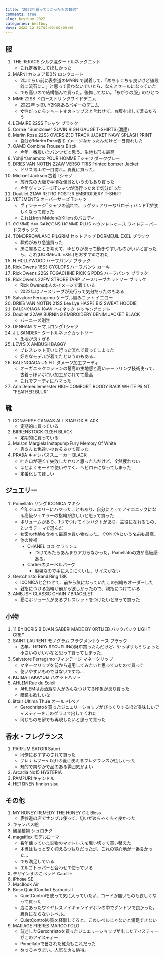 ```yaml
---
title: "2022年買ってよかったもの10選"
comments: true
slug: bestbuy-2022
categories: bestbuy
date: 2022-12-31T00:00:00+09:00
---
```


## 服

1. THE RERACS シルク混タートルネックニット
    - これ定番化してほしかった
1. MARNI カシミア100% ロングコート
    - 2年ぐらい前に表参道のMARNIで試着して、「めちゃくちゃ良いけど値段的に流石に...」と思って買わないでいたら、なんとセールになっていた
    - でも高いので結構悩んで買った。後悔してない。「あがりの服」のひとつ
1. MM6 22SS ドローストリングワイドデニム
    - 2022年っぽいY2K感あるバギーのデニム
    - 女性だったらショート丈のトップスと合わせて、お腹を出して着るだろう
1. LEMAIRE 22SS Tシャツ ブラック
1. Cornie "Sumizome" SUVIN HIGH GAUGE T-SHIRTS (濃墨)
1. Maritn Rose 22SS OVERSIZED TRACK JACKET NAVY SPLASH PRINT
    - 自分がMaritn Rose着るイメージなかったんだけど一目惚れした
1. OAMC Combine Trousers Black
    - 今年一番履いたパンツだと思う。生地も形も最高
1. Yohji Yamamoto POUR HOMME Tシャツ ダークグレー
1. DRIES VAN NOTEN 22AW VERSO TRIS Printed bomber Jacket
    - ドリス青山で一目惚れ。真夏に買った。
1. Michael Jackson 古着Tシャツ
    - 旅行先の大阪で手頃な値段というのもあり買った
    - 今年ヴィンテージTシャツが流行ったので気分だった
1. Doublet 21AW RETRO POSTER EMBROIDERY T-SHIRT
1. VETEMENTS オーバーサーズ Tシャツ
    - ヴィンテージTシャツの流れで、ラグジュアリーなパロディバンドTが欲しくなって買った
    - これはIron MaidenのKillersのパロディ
1. COMME des GARÇONS HOMME PLUS ハウンドトゥース ワイドテーパードスラックス
1. TOMORROWLAND PILGRIM セットアップ DORMEUIL EXEL ブラック
    - 葬式があり急遽買った
    - 床に座ることを考えて、ゆとりがあって動きやすいものがいいと言ったら、これ(DORMEUIL EXEL)をおすすめされた
1. N.HOLLYWOOD ハーフパンツ ブラック
1. Rick Owens 16SS CYCLOPS ハーフパンツ カーキ
1. Rick Owens 22SS FOGACHINE RICK S PODS ハーフパンツ ブラック
1. Rick Owens 22FW STROBE TARP ノースリーブカットソー ブラック
    - Rick Owens本人のイメージで着ている
    - 2022年はノースリーブが流行って気分だったのもある
1. Salvatore Ferragamo ケーブル編みニット イエロー
1. DRIES VAN NOTEN 21SS Len Lye HASPE BIS SWEAT HOODIE
1. BALENCIAGA 18AW ハイネック ドッキングニット
1. Doublet 22AW BURNING EMBROIDERY DENIM JACKET BLACK
    - バーニーズ別注
1. DENHAM サーマルロングTシャツ
1. JIL SANDER+ タートルネックカットソー
    - 生地が良すぎる
1. LEVI’S X AMBUSH BAGGY
    - ブレスレット買いに行った流れで買ってしまった
    - 好きなモデルが着てたというのもある...
1. BALENCIAGA UNIFIT ダメージ加工フーディ
    - オーガニックコットンの最高の生地感と高いテーラリング技術使って、古着っぽいボロい加工がされてて最高
    - これでフーディにハマった
1. Ann Demeulemeester HIGH COMFORT HOODY BACK WHITE PRINT "FEATHER BLUR"

## 靴

1. CONVERSE CANVAS ALL STAR OX BLACK
    - 定期的に買っている
1. BIRKENSTOCK GIZEH BLACK
    - 定期的に買っている
1. Maison Margiela Instapump Fury Memory Of  White
    - 奥さんと色違いのおそろいで買った
1. PRADA キャンバススニーカー BLACK
    - 吐き口が硬くて失敗したかなと思ったんだけど、全然疲れない
    - ほどよくモードで使いやすく、ヘビロテになってしまった
    - 定番化してほしい

## ジュエリー

1. Pomellato リング ICONICA マキシ
    - 今年ジュエリーにハマったこともあり、自分にとってアイコニックになる高級ジュエラーの指輪が欲しいと思って買った
    - ボリュームがあり、1つでつけてインパクトがあり、主役になれるもの、というテーマで選んだ
    - 接客の体験を含めて最高の買い物だった。ICONICAという名前も最高。
    - 他の候補
        - CHANEL ココ クラッシュ
            - つけてみたらあんまりアガらなかった。Pomellatoの方が高級感ある。
        - Cartierのヌーベルバーグ
          - 廃盤なので手に入りにくいし、サイズがない
1. Gerochristo Band Ring 18K
    - ICONICAと合わせて、前から気になっていたこの指輪もオーダーした
    - 親指につける指輪が前から欲しかったので、親指につけている
1. AMBUSH CLASSIC CHAIN 7 BRACELET
    - 夏にボリュームがあるブレスレットをつけたいと思って買った

## 小物

1. 11 BY BORIS BIDJAN SABERI MADE BY ORTLIEB バックパック LIGHT GREY
1. SAINT LAURENT モノグラム フラグメントケース ブラック
    - 去年、HENRY BEGUELINの財布買ったんだけど、やっぱりもうちょっと小さいのがいいなと思って買ってしまった...
1. Salvatore Ferragamo ヴィンテージ マネークリップ
    - マネークリップを前から運用してみたいと思っていたので買った
    - 使いやすいものではないですね...
1. KIJIMA TAKAYUKI バケットハット
1. AHLEM Rue du Soleil
    - AHLEMはお洒落な人がみんなつけてる印象があり買った
    - 眼鏡も欲しいな
1. iittala Ultima Thule オールドLペア
    - Gerochristoを買ったジュエリーショップがびっくりするほど美味しいアイスティーをこのグラスで出してくれた
    - 同じものを家でも再現したいと思って買った

## 香水・フレグランス

1. PARFUM SATORI Satori
    - 同僚におすすめされて買った
    - ブレナムブーケ以外の夏に使えるフレグランスが欲しかった
    - 知的で爽やかで品のある雰囲気がよい
1. Arcadia No15 HYSTERIA
1. PAMPURI キャンドル
1. HETKINEN finnish sisu

## その他

1. MY HONEY REMEDY THE HONEY OiL Bless
    - 表参道の店でサンプル使って、匂いがめちゃくちゃ良かった
1. キャンバス絵
1. 観葉植物 シュロチク
1. magniflex モデルローマ
    - 長年使っていた安物のマットレスを思い切って買い替えた
    - 本当はもっと安く抑えるつもりだったが、これの寝心地が一番良かった...
    - でも満足している
    - エルゴトッパーと合わせて使っている
1. デザインすのこベッド Camille
1. iPhone SE
1. MacBook Air
1. Bose QuietComfort Earbuds II
    - QuietControlを使って気に入っていたが、コードが無いものも欲しくなって買った
    - 店にあったワイヤレスノイキャンイヤホンの中でダントツで良かった。勝負にならないレベル。
    - QuietControlの質を経験してると、このレベルじゃないと満足できない
1. MARIAGE FRERES MARCO POLO
    - 前述したGerochristoを買ったジュエリーショップが出したアイスティーがこのアイスティー
    - Pomellatoで出された紅茶もこれだった
    - めっちゃうまい。人気なのも納得。
